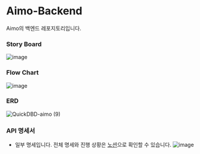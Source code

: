 # Aimo-Backend
Aimo의 백엔드 레포지토리입니다.

### Story Board
![image](https://github.com/user-attachments/assets/ae7ed254-9c5d-4499-a1f1-bed8ac99b25f)

### Flow Chart
![image](https://github.com/user-attachments/assets/f042731e-2f12-4b4f-b682-601966799bcb)

### ERD
![QuickDBD-aimo (9)](https://github.com/user-attachments/assets/de754ec1-10f4-48f1-9445-cd7ebf31dfab)

### API 명세서
* 일부 명세입니다. 전체 명세와 진행 상황은 [노션](https://available-caper-9d7.notion.site/b7b5565c075f4225b3ce5f02a79e8b45?v=1e5bb4f07f354d5d8e4bd379a08a56be)으로 확인할 수 있습니다.
![image](https://github.com/user-attachments/assets/2e0a7d48-2379-4d0f-96f4-aebe6c6ed3a5)
